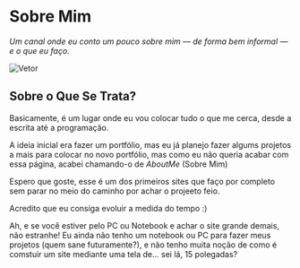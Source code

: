 # Sobre Mim
*Um canal onde eu conto um pouco sobre mim — de forma bem informal — e o que eu faço.*

![Vetor](https://cdn.pixabay.com/photo/2021/10/25/14/44/confused-6741161_640.png)

## Sobre o Que Se Trata?
Basicamente, é um lugar onde eu vou colocar tudo o que me cerca, desde a escrita até a programação. 

A ideia inicial era fazer um portfólio, mas eu já planejo fazer algums projetos a mais para colocar no novo portfólio, mas como eu não queria acabar com essa página, acabei chamando-o de *AboutMe* (Sobre Mim)

Espero que goste, esse é um dos primeiros sites que faço por completo sem parar no meio do caminho por achar o projeeto feio.

Acredito que eu consiga evoluir a medida do tempo :)

Ah, e se você estiver pelo PC ou Notebook e achar o site grande demais, não estranhe! Eu ainda não tenho um notebook ou PC para fazer meus projetos (quem sane futuramente?), e não tenho muita noção de como é comstuir um site mediante uma tela de... sei lá, 15 polegadas?
